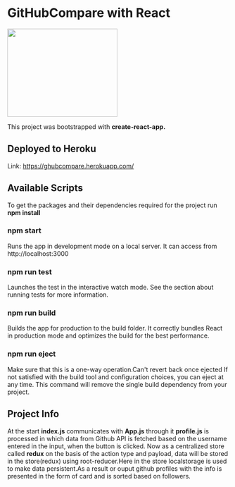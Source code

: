 # GitHubCompare with React

<img src="https://img-a.udemycdn.com/course/750x422/1362070_b9a1_2.jpg" height="200" width="250">

This project was bootstrapped with **create-react-app.**

## Deployed to Heroku
Link: https://ghubcompare.herokuapp.com/

## Available Scripts

To get the  packages and their dependencies required for the project run **npm install**

<h3>npm start</h3>

Runs the app in development mode on a local server.
It can access from http://localhost:3000

<h3>npm run test</h3>
Launches the test in the interactive watch mode.
See the section about running tests for more information.

<h3>npm run build</h3>

Builds the app for production to the build folder.
It correctly bundles React in production mode and optimizes the build for the best performance.

<h3>npm run eject</h3>

Make sure that this is a one-way operation.Can't revert back once ejected
If not satisfied with the build tool and configuration choices, you can eject at any time. This command will remove the single build dependency from your project.

## Project Info

At the start **index.js** communicates with **App.js** through it **profile.js** is processed in which data from Github API is fetched based on the username entered in the input,
when the button is clicked.
Now as a centralized store called **redux** on the basis of the action type and payload, data will be stored in the store(redux) using root-reducer.Here in the store localstorage is used
to make data persistent.As a result or ouput github profiles with the info is presented in the form of card and is sorted based on followers.


